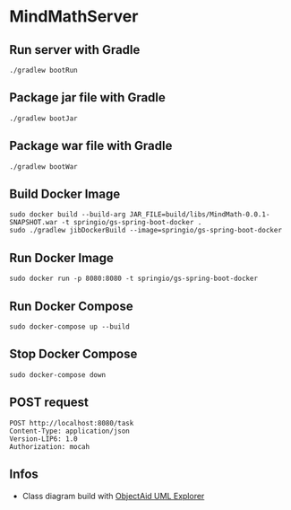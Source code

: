 # MindMathServer

## Run server with Gradle
```
./gradlew bootRun
```

## Package jar file with Gradle
```
./gradlew bootJar
```

## Package war file with Gradle
```
./gradlew bootWar
```
## Build Docker Image
```
sudo docker build --build-arg JAR_FILE=build/libs/MindMath-0.0.1-SNAPSHOT.war -t springio/gs-spring-boot-docker .
sudo ./gradlew jibDockerBuild --image=springio/gs-spring-boot-docker
```
## Run Docker Image
```
sudo docker run -p 8080:8080 -t springio/gs-spring-boot-docker
```
## Run Docker Compose
```
sudo docker-compose up --build
```
## Stop Docker Compose
```
sudo docker-compose down
```
## POST request
```
POST http://localhost:8080/task
Content-Type: application/json
Version-LIP6: 1.0
Authorization: mocah
```
## Infos

- Class diagram build with [ObjectAid UML Explorer](https://www.objectaid.com/home)
